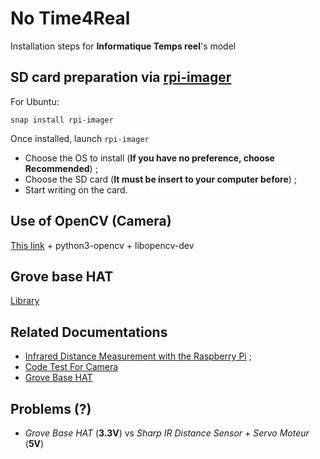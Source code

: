 # No Time4Real
Installation steps for **Informatique Temps reel**'s model

##  SD card preparation via [rpi-imager](https://howtoraspberrypi.com/create-sd-card-windows-mac-linux-raspberry-pi-imager/)
For Ubuntu:
```
snap install rpi-imager
```
Once installed, launch `rpi-imager`

- Choose the OS to install (**If you have no preference, choose Recommended**) ;
- Choose the SD card (**It must be insert to your computer before**) ;
- Start writing on the card.

## Use of OpenCV (Camera)
[This link](https://pysource.com/2018/10/31/raspberry-pi-3-and-opencv-3-installation-tutorial/) + python3-opencv + libopencv-dev

## Grove base HAT
[Library](https://github.com/Seeed-Studio/grove.py/blob/master/grove/adc.py)

## Related Documentations

- [Infrared Distance Measurement with the Raspberry Pi](https://tutorials-raspberrypi.com/infrared-distance-measurement-with-the-raspberry-pi-sharp-gp2y0a02yk0f/) ;
- [Code Test For Camera](https://stackoverrun.com/fr/q/7383231)
- [Grove Base HAT](https://wiki.seeedstudio.com/Grove_Base_Hat_for_Raspberry_Pi/)


## Problems (?)

- *Grove Base HAT* (**3.3V**) vs *Sharp IR Distance Sensor* + *Servo Moteur* (**5V**)
